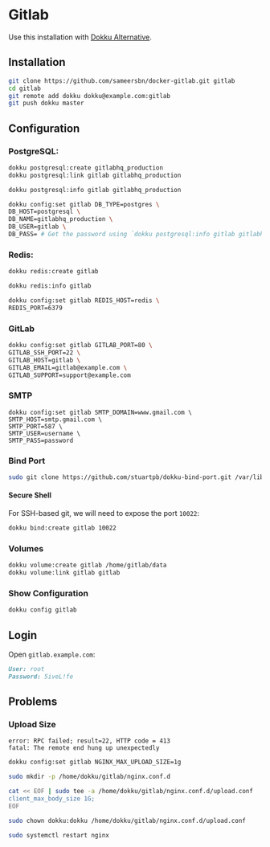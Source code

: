 # Gitlab

Use this installation with [Dokku Alternative](https://github.com/dokku-alt/dokku-alt).

## Installation

```sh
git clone https://github.com/sameersbn/docker-gitlab.git gitlab
cd gitlab
git remote add dokku dokku@example.com:gitlab
git push dokku master
```

## Configuration

### PostgreSQL:

```sh
dokku postgresql:create gitlabhq_production
dokku postgresql:link gitlab gitlabhq_production
```

```sh
dokku postgresql:info gitlab gitlabhq_production
```

```sh
dokku config:set gitlab DB_TYPE=postgres \
DB_HOST=postgresql \
DB_NAME=gitlabhq_production \
DB_USER=gitlab \
DB_PASS= # Get the password using `dokku postgresql:info gitlab gitlabhq_production` command.
```

### Redis:

```sh
dokku redis:create gitlab
```

```sh
dokku redis:info gitlab
```

```sh
dokku config:set gitlab REDIS_HOST=redis \
REDIS_PORT=6379
```

### GitLab

```sh
dokku config:set gitlab GITLAB_PORT=80 \
GITLAB_SSH_PORT=22 \
GITLAB_HOST=gitlab \
GITLAB_EMAIL=gitlab@example.com \
GITLAB_SUPPORT=support@example.com
```

### SMTP

```smtp
dokku config:set gitlab SMTP_DOMAIN=www.gmail.com \
SMTP_HOST=smtp.gmail.com \
SMTP_PORT=587 \
SMTP_USER=username \
SMTP_PASS=password
```

### Bind Port

```sh
sudo git clone https://github.com/stuartpb/dokku-bind-port.git /var/lib/dokku-alt/plugins/bind-port
```

#### Secure Shell

For SSH-based git, we will need to expose the port `10022`:

```sh
dokku bind:create gitlab 10022
```

### Volumes

```sh
dokku volume:create gitlab /home/gitlab/data
dokku volume:link gitlab gitlab
```

### Show Configuration

```sh
dokku config gitlab
```

## Login

Open `gitlab.example.com`:

```md
User: root
Password: 5iveL!fe
```

## Problems

### Upload Size

```log
error: RPC failed; result=22, HTTP code = 413
fatal: The remote end hung up unexpectedly
```

```sh
dokku config:set gitlab NGINX_MAX_UPLOAD_SIZE=1g
```

```sh
sudo mkdir -p /home/dokku/gitlab/nginx.conf.d
```

```sh
cat << EOF | sudo tee -a /home/dokku/gitlab/nginx.conf.d/upload.conf
client_max_body_size 1G;
EOF
```

```sh
sudo chown dokku:dokku /home/dokku/gitlab/nginx.conf.d/upload.conf
```

```sh
sudo systemctl restart nginx
```
